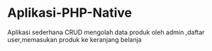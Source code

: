 # Aplikasi-PHP-Native
Aplikasi sederhana CRUD mengolah data produk oleh admin ,daftar user,memasukan produk ke keranjang belanja
